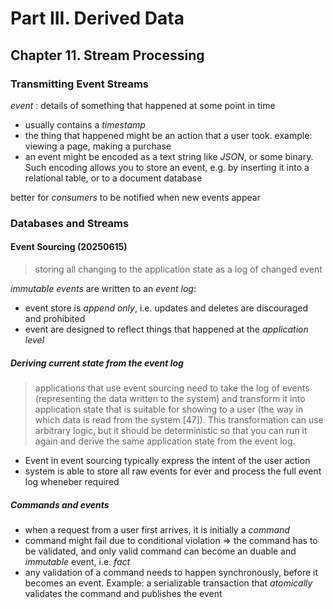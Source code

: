 # Part III. Derived Data
## Chapter 11. Stream Processing
### Transmitting Event Streams
*event* : details of something that happened at some point in time

* usually contains a *timestamp*
* the thing that happened might be an action that a user took. example: viewing a page, making a purchase
* an event might be encoded as a text string like *JSON*, or some binary. Such encoding allows you to store an event, e.g. by inserting it into a relational table, or to a document database

better for *consumers* to be notified when new events appear

### Databases and Streams
#### Event Sourcing (20250615)

> storing all changing to the application state as a log of changed event

*immutable events* are written to an *event log*:

* event store is *append only*, i.e. updates and deletes are discouraged and prohibited
* event are designed to reflect things that happened at the *application level*

##### Deriving current state from the event log

> applications that use event sourcing need to take the log of events (representing the data written to the system) and transform it into application state that is suitable for showing to a user (the way in which data is read from the system [47]). This transformation can use arbitrary logic, but it should be deterministic so that you can run it again and derive the same application state from the event log.

* Event in event sourcing typically express the intent of the user action
* system is able to store all raw events for ever and process the full event log wheneber required

##### Commands and events

* when a request from a user first arrives, it is initially a *command*
* command might fail due to conditional violation => the command has to be validated, and only valid command can become an duable and *immutable* event, i.e. *fact*
* any validation of a command needs to happen synchronously, before it becomes an event. Example: a serializable transaction that *atomically* validates the command and publishes the event
